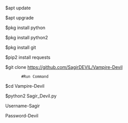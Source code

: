$apt update
   
$apt upgrade
  
$pkg install python
   
$pkg install python2
   
$pkg install git
   
$pip2 install requests
   
$git clone https://github.com/SagirDEVIL/Vampire-Devil
                                      
           #Run Command                           
   
$cd Vampire-Devil

$python2 Sagir_Devil.py

Username-Sagir

Password-Devil
   
